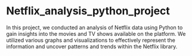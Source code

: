 # Netflix_analysis_python_project
In this project, we conducted an analysis of Netflix data using Python to gain insights into the movies and TV shows available on the platform. We utilized various graphs and visualizations to effectively represent the information and uncover patterns and trends within the Netflix library.
